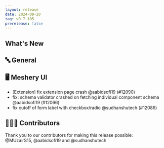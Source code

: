 ```yaml
---
layout: release
date: 2024-09-20
tag: v0.7.105
prerelease: false
---
```


## What's New
## 🔤 General
## 🖥 Meshery UI

- [Extension] fix extension page crash @aabidsofi19 (#12090)
- fix: schema validator crashed on fetching individual component schema @aabidsofi19 (#12066)
- fix cutoff of form label with checkbox/radio @sudhanshutech (#12089)

## 👨🏽‍💻 Contributors

Thank you to our contributors for making this release possible:
@MUzairS15, @aabidsofi19 and @sudhanshutech


